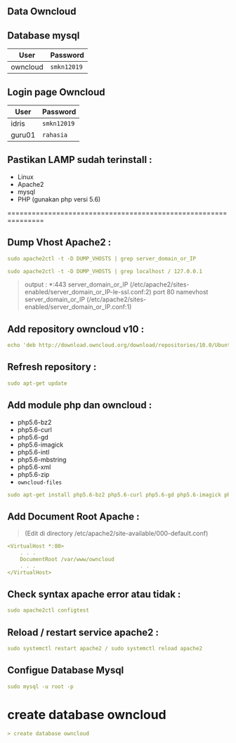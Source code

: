## Data Owncloud

## Database mysql
| __User__ | __Password__ |
|----------|--------------|
| owncloud | `smkn12019` |

## Login page Owncloud 
| __User__ | __Password__ |
|----------|--------------|
| idris | `smkn12019` |
| guru01 | `rahasia` |

## Pastikan LAMP sudah terinstall :
- Linux
- Apache2
- mysql
- PHP (gunakan php versi 5.6)

===============================================================

## Dump Vhost Apache2 :
```yaml
sudo apache2ctl -t -D DUMP_VHOSTS | grep server_domain_or_IP
```

```yaml
sudo apache2ctl -t -D DUMP_VHOSTS | grep localhost / 127.0.0.1
```

> output :
*:443                  server_domain_or_IP (/etc/apache2/sites-enabled/server_domain_or_IP-le-ssl.conf:2)
         port 80 namevhost server_domain_or_IP (/etc/apache2/sites-enabled/server_domain_or_IP.conf:1)



## Add repository owncloud v10 :
```yaml
echo 'deb http://download.owncloud.org/download/repositories/10.0/Ubuntu_18.04/ /' | sudo tee /etc/apt/sources.list.d/owncloud.list
```


## Refresh repository :
```yaml
sudo apt-get update
```

## Add module php dan owncloud :
- php5.6-bz2
- php5.6-curl
- php5.6-gd
- php5.6-imagick
- php5.6-intl
- php5.6-mbstring
- php5.6-xml
- php5.6-zip
- `owncloud-files`

```yaml
sudo apt-get install php5.6-bz2 php5.6-curl php5.6-gd php5.6-imagick php5.6-intl php5.6-mbstring php5.6-xml php5.6-zip owncloud-files
```


## Add Document Root Apache :

> (Edit di directory /etc/apache2/site-available/000-default.conf)

```yaml
<VirtualHost *:80>
    . . .
    DocumentRoot /var/www/owncloud
    . . .
</VirtualHost>
```


## Check syntax apache error atau tidak :
```yaml
sudo apache2ctl configtest
```


## Reload / restart service apache2 :
```yaml
sudo systemctl restart apache2 / sudo systemctl reload apache2
```

## Configue Database Mysql 

```yaml
sudo mysql -u root -p
```

# create database owncloud
```yaml
> create database owncloud
```


